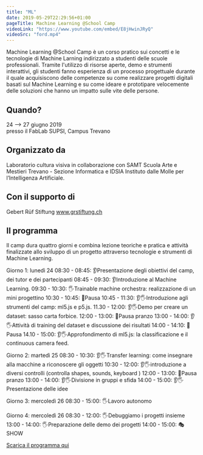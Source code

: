 ```yaml
---
title: "ML"
date: 2019-05-29T22:29:56+01:00
pageTitle: Machine Learning @School Camp
videoLink: "https://www.youtube.com/embed/E8jHwinJRyQ"
videoSrc: "ford.mp4"
---
```


Machine Learning @School Camp è un corso pratico sui concetti e le tecnologie di Machine Larning indirizzato a studenti delle scuole professionali. Tramite l'utilizzo di risorse aperte, demo e strumenti interattivi, gli studenti fanno esperienza di un processo progettuale durante il quale acquisiscono delle competenze su come realizzare progetti digitali basati sul Machine Learning e su come ideare e prototipare velocemente delle soluzioni che hanno un impatto sulle vite delle persone.

## Quando?
24 ⟶ 27 giugno 2019 <br>
presso il FabLab SUPSI, Campus Trevano

## Organizzato da
Laboratorio cultura visiva in collaborazione con SAMT Scuola Arte e Mestieri Trevano - Sezione Informatica e IDSIA Instituto dalle Molle per l’Intelligenza Artificiale.

## Con il supporto di
Gebert Rüf Stiftung
www.grstiftung.ch

## Il programma
Il camp dura quattro giorni e combina lezione teoriche e pratica e attività finalizzate allo sviluppo di un progetto attraverso tecnologie e strumenti di Machine Learning.

Giorno 1: lunedì 24 
08:30 - 08:45: 👂Presentazione degli obiettivi del camp, dei tutor e dei partecipanti
08:45 - 09:30: 👂Introduzione al Machine Learning.
09:30 - 10:30: 🖐️Trainable machine orchestra: realizzazione di un mini progettino
10:30 - 10:45: 🍕Pausa
10:45 - 11:30: 👂🖐️Introduzione agli strumenti del camp: ml5.js e p5.js. 
11.30 - 12:00: 👂🖐️Demo per creare un dataset: sasso carta forbice.
12:00 - 13:00: 🍕Pausa pranzo
13:00 - 14:00: 👂🖐️Attività di  training del dataset e discussione dei risultati 
14:00 - 14:10: 🍕Pausa
14.10 - 15:00: 👂🖐️Approfondimento di ml5.js: la classificazione e il continuous camera feed.

Giorno 2: martedì 25 
08:30 - 10:30: 👂🖐️Transfer learning: come insegnare alla macchine a riconoscere gli oggetti
10:30 - 12:00:  👂🖐️introduzione a diversi controlli (controlla shapes, sounds, keyboard )
12:00 - 13:00: 🍕Pausa pranzo
13:00 - 14:00:  👂🖐️Divisione in gruppi e sfida 
14:00 - 15:00:  👂🖐️Presentazione delle idee

Giorno 3: mercoledì 26
08:30 - 15:00: 🖐️Lavoro autonomo 

Giorno 4: mercoledì 26
08:30 - 12:00: 🖐️Debuggiamo i progetti insieme
13:00 - 14:00: 🖐️Preparazione delle demo dei progetti
14:00 - 15:00:  🎭SHOW

<!-- ☁️⬇️ -->
<!-- se vuoi la nuvoletta nel link copia questo html snippet
e cambia href (link) e contenuto -->
<a class="cloud" href="files/mockup.pdf">Scarica il programma qui</a>

